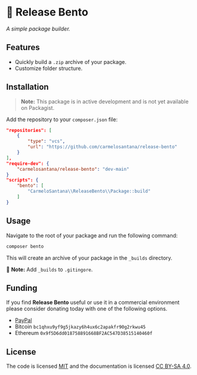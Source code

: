 # 🍱 Release Bento

*A simple package builder.*

## Features

- Quickly build a `.zip` archive of your package.
- Customize folder structure.

## Installation

> **Note:** This package is in active development and is not yet available on Packagist.

Add the repository to your `composer.json` file:

```json
"repositories": [
    {
        "type": "vcs",
        "url": "https://github.com/carmelosantana/release-bento"
    }
],
"require-dev": {
    "carmelosantana/release-bento": "dev-main"
}
"scripts": {
    "bento": [
        "CarmeloSantana\\ReleaseBento\\Package::build"
    ]
}
```

## Usage

Navigate to the root of your package and run the following command:

```bash
composer bento
```

This will create an archive of your package in the `_builds` directory.

📌 **Note:** Add `_builds` to `.gitingore`.

## Funding

If you find **Release Bento** useful or use it in a commercial environment please consider donating today with one of the following options.

- [PayPal](https://www.paypal.com/donate?hosted_button_id=5RKFT8CT6DAVE)
- Bitcoin `bc1qhxu9yf9g5jkazy6h4ux6c2apakfr90g2rkwu45`
- Ethereum `0x9f5D6dd018758891668BF2AC547D38515140460f`

## License

The code is licensed [MIT](https://opensource.org/licenses/MIT) and the documentation is licensed [CC BY-SA 4.0](https://creativecommons.org/licenses/by-sa/4.0/).
